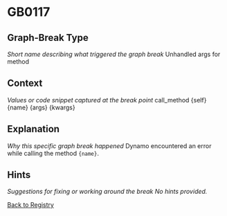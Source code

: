 # GB0117

## Graph-Break Type
*Short name describing what triggered the graph break*
Unhandled args for method

## Context
*Values or code snippet captured at the break point*
call_method {self} {name} {args} {kwargs}

## Explanation
*Why this specific graph break happened*
Dynamo encountered an error while calling the method `{name}`.

## Hints
*Suggestions for fixing or working around the break*
*No hints provided.*



[Back to Registry](../index.md)
